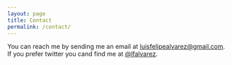 ```yaml
---
layout: page
title: Contact
permalink: /contact/
---
```


You can reach me by sending me an email at <a href="mailto:luisfelipealvarez@gmail.com">luisfelipealvarez@gmail.com</a>. If you prefer twitter you cand find me at <a href="twitter.com/lfalvarez">@lfalvarez</a>.